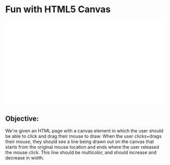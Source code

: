 # Fun with HTML5 Canvas

![photo](html.gif)

## Objective:
We're given an HTML page with a canvas element in which the user should be able to click and drag their mouse to draw. When the user clicks+drags their mouse, they should see a line being drawn out on the canvas that starts from the original mouse location and ends where the user released the mouse click. This line should be multicolor, and should increase and decrease in width.
